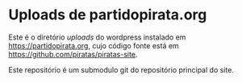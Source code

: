 Uploads de partidopirata.org
===

Este é o diretório *uploads* do wordpress instalado em <https://partidopirata.org>, cujo código fonte está em <https://github.com/piratas/piratas-site>.

Este repositório é um submodulo git do repositório principal do site.
